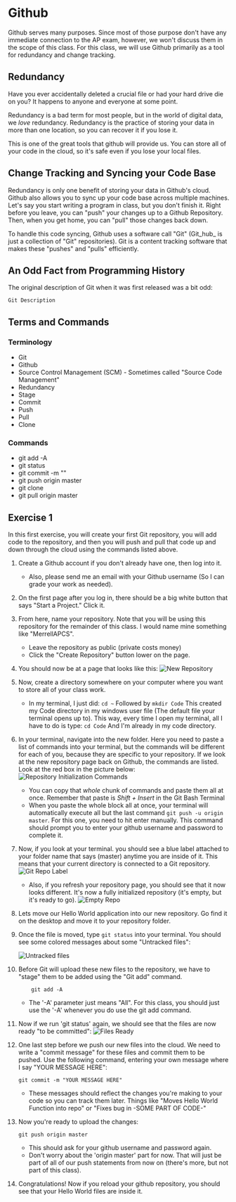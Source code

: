 # Github
Github serves many purposes. Since most of those purpose don't have any immediate connection to the AP exam, however, we won't discuss them in the scope of this class. For this class, we will use Github primarily as a tool for redundancy and change tracking.

## Redundancy
Have you ever accidentally deleted a crucial file or had your hard drive die on you? It happens to anyone and everyone at some point.

Redundancy is a bad term for most people, but in the world of digital data, we _love_ redundancy. Redundancy is the practice of storing your data in more than one location, so you can recover it if you lose it.

This is one of the great tools that github will provide us. You can store all of your code in the cloud, so it's safe even if you lose your local files.

## Change Tracking and Syncing your Code Base
Redundancy is only one benefit of storing your data in Github's cloud. Github also allows you to sync up your code base across multiple machines. Let's say you start writing a program in class, but you don't finish it. Right before you leave, you can "push" your changes up to a Github Repository. Then, when you get home, you can "pull" those changes back down.

To handle this code syncing, Github uses a software call "Git" (Git_hub_ is just a collection of "Git" repositories). Git is a content tracking software that makes these "pushes" and "pulls" efficiently.

## An Odd Fact from Programming History
The original description of Git when it was first released was a bit odd:
```
Git Description
```

## Terms and Commands
### Terminology
* Git
* Github
* Source Control Management (SCM) - Sometimes called "Source Code Management"
* Redundancy
* Stage
* Commit
* Push
* Pull
* Clone

### Commands
* git add -A
* git status
* git commit -m "<Your message>"
* git push origin master
* git clone <url>
* git pull origin master

## Exercise 1
In this first exercise, you will create your first Git repository, you will add code to the repository, and then you will push and pull that code up and down through the cloud using the commands listed above.

1. Create a Github account if you don't already have one, then log into it.
    * Also, please send me an email with your Github username (So I can grade your work as needed).

2. On the first page after you log in, there should be a big white button that says "Start a Project." Click it.

3. From here, name your repository. Note that you will be using this repository for the remainder of this class. I would name mine something like "MerrellAPCS".
    * Leave the repository as public (private costs money)
    * Click the "Create Repository" button lower on the page.

4. You should now be at a page that looks like this:
![New Repository](./NewRepo.png)

5. Now, create a directory somewhere on your computer where you want to store all of your class work.
    * In my terminal, I just did:
    ```cd ~```
    Followed by 
    ```mkdir Code```
    This created my Code directory in my windows user file (The default file your terminal opens up to). This way, every time I open my terminal, all I have to do is type:
    ```cd Code```
    And I'm already in my code directory.

6. In your terminal, navigate into the new folder. Here you need to paste a list of commands into your terminal, but the commands will be different for each of you, because they are specific to your repository. If we look at the new repository page back on Github, the commands are listed. Look at the red box in the picture below:
    ![Repository Initialization Commands](./GitInitCommands.png)

    * You can copy that _whole_ chunk of commands and paste them all at once. Remember that paste is _Shift + Insert_ in the Git Bash Terminal
    * When you paste the whole block all at once, your terminal will automatically execute all but the last command ```git push -u origin master```. For this one, you need to hit enter manually. This command should prompt you to enter your github username and password to complete it.

7. Now, if you look at your terminal. you should see a blue label attached to your folder name that says (master) anytime you are inside of it. This means that your current directory is connected to a Git repository.
    ![Git Repo Label](./GitLabel.png)
    * Also, if you refresh your repository page, you should see that it now looks different. It's now a fully initialized repository (it's empty, but it's ready to go).
    ![Empty Repo](./EmptyRepo.png)

8. Lets move our Hello World application into our new repository. Go find it on the desktop and move it to your repository folder.

9. Once the file is moved, type ```git status``` into your terminal. You should see some colored messages about some "Untracked files":

    ![Untracked files](./UntrackedFiles.png)

10. Before Git will upload these new files to the repository, we have to "stage" them to be added using the "Git add" command.
    ```
        git add -A
    ```
    * The '-A' parameter just means "All". For this class, you should just use the '-A' whenever you do use the git add command.

11. Now if we run 'git status' again, we should see that the files are now ready "to be committed":
![Files Ready](./FilesStaged.png)

12. One last step before we push our new files into the cloud. We need to write a "commit message" for these files and commit them to be pushed. Use the following command, entering your own message where I say "YOUR MESSAGE HERE":
    ```
    git commit -m "YOUR MESSAGE HERE"
    ```
    * These messages should reflect the changes you're making to your code so you can track them later. Things like "Moves Hello World Function into repo" or "Fixes bug in -SOME PART OF CODE-"

13. Now you're ready to upload the changes:
    ```
    git push origin master
    ```
    * This should ask for your github username and password again.
    * Don't worry about the 'origin master' part for now. That will just be part of all of our push statements from now on (there's more, but not part of this class).

14. Congratulations! Now if you reload your github repository, you should see that your Hello World files are inside it.


